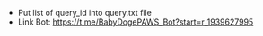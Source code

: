 - Put list of query_id into query.txt file
- Link Bot: https://t.me/BabyDogePAWS_Bot?start=r_1939627995
